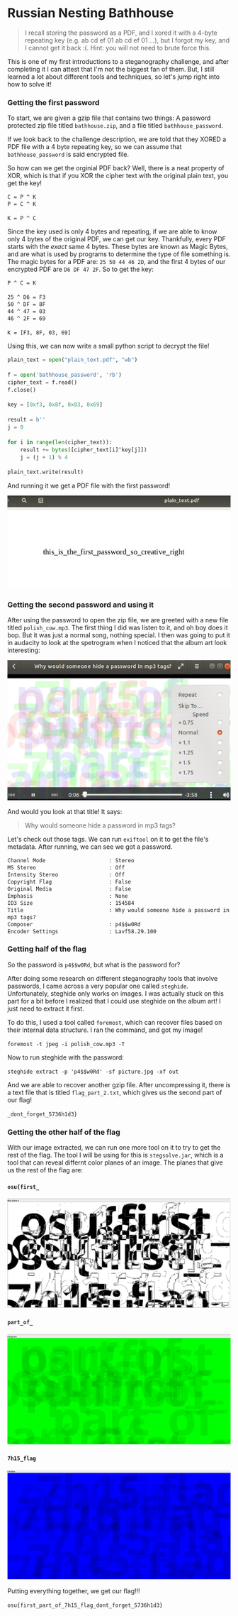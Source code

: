 # Russian Nesting Bathhouse
> I recall storing the password as a PDF, and I xored it with a 4-byte repeating key (e.g. ab cd ef 01 ab cd ef 01 ...), but I forgot my key, and I cannot get it back :(.
> Hint: you will not need to brute force this.

This is one of my first introductions to a steganography challenge, and after completing it I can attest that I'm not the biggest fan of them.  But, I still learned a lot about different tools and techniques, so let's jump right into how to solve it!

### Getting the first password

To start, we are given a gzip file that contains two things: A password protected zip file titled `bathhouse.zip`, and a file titled `bathhouse_password`.

If we look back to the challenge description, we are told that they XORED a PDF file with a 4 byte repeating key, so we can assume that `bathhouse_password` is said encrypted file.

So how can we get the orginial PDF back? Well, there is a neat property of XOR, which is that if you XOR the cipher text with the original plain text, you get the key!
```
C = P ^ K
P = C ^ K

K = P ^ C
```

Since the key used is only 4 bytes and repeating, if we are able to know only 4 bytes of the original PDF, we can get our key.  Thankfully, every PDF starts with the *exact* same 4 bytes.  These bytes are known as Magic Bytes, and are what is used by programs to determine the type of file something is.  The magic bytes for a PDF are: `25 50 44 46 2D`, and the first 4 bytes of our encrypted PDF are `D6 DF 47 2F`. So to get the key:

```
P ^ C = K

25 ^ D6 = F3
50 ^ DF = 8F
44 ^ 47 = 03
46 ^ 2F = 69

K = [F3, 8F, 03, 69]
```

Using this, we can now write a small python script to decrypt the file!

```python
plain_text = open("plain_text.pdf", "wb")

f = open('bathhouse_password', 'rb')
cipher_text = f.read()
f.close()

key = [0xf3, 0x8f, 0x03, 0x69]

result = b''
j = 0

for i in range(len(cipher_text)):
    result += bytes([cipher_text[i]^key[j]])
    j = (j + 1) % 4

plain_text.write(result)
```

And running it we get a PDF file with the first password!

![img1](img/russian_pdf.png)

### Getting the second password and using it

After using the password to open the zip file, we are greeted with a new file titled `polish_cow.mp3`.  The first thing I did was listen to it, and oh boy does it bop.  But it was just a normal song, nothing special.  I then was going to put it in audacity to look at the spetrogram when I noticed that the album art look interesting:

![img2](img/russian_art.png)

And would you look at that title! It says:
>Why would someone hide a password in mp3 tags?

Let's check out those tags.  We can run `exiftool` on it to get the file's metadata. After running, we can see we got a password.

```
Channel Mode                    : Stereo
MS Stereo                       : Off
Intensity Stereo                : Off
Copyright Flag                  : False
Original Media                  : False
Emphasis                        : None
ID3 Size                        : 154584
Title                           : Why would someone hide a password in mp3 tags?
Composer                        : p4$$w0Rd
Encoder Settings                : Lavf58.29.100
```

### Getting half of the flag

So the password is `p4$$w0Rd`, but what is the password for?

After doing some research on different steganography tools that involve passwords, I came across a very popular one called `steghide`. Unfortunately, steghide only works on images.  I was actually stuck on this part for a bit before I realized that I could use steghide on the album art!  I just need to extract it first. 

To do this, I used a tool called `foremost`, which can recover files based on their internal data structure.  I ran the command, and got my image!

`foremost -t jpeg -i polish_cow.mp3 -T`

Now to run steghide with the password:

`steghide extract -p 'p4$$w0Rd' -sf picture.jpg -xf out`

And we are able to recover another gzip file.  After uncompressing it, there is a text file that is titled `flag_part_2.txt`, which gives us the second part of our flag!

`_dont_forget_5736h1d3}`

### Getting the other half of the flag

With our image extracted, we can run one more tool on it to try to get the rest of the flag.  The tool I will be using for this is `stegsolve.jar`, which is a tool that can reveal differnt color planes of an image.  The planes that give us the rest of the flag are:

#### `osu{first_`
![img3](img/russian_bp4.png)

#### `part_of_`
![img4](img/russian_green.png)

#### `7h15_flag`
![img5](img/russian_blue.png)

Putting everything together, we get our flag!!!

`osu{first_part_of_7h15_flag_dont_forget_5736h1d3}`
